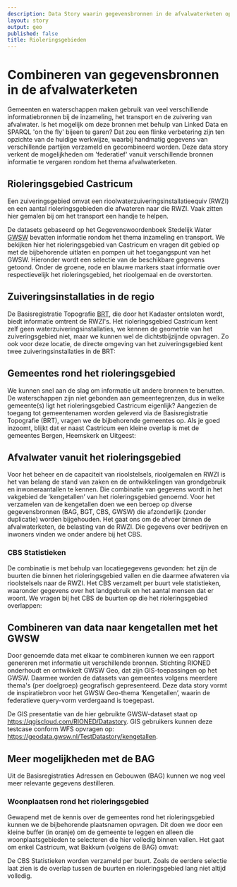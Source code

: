 ```yaml
---
description: Data Story waarin gegevensbronnen in de afvalwaterketen op nieuwe manieren gecombineerd worden..
layout: story
output: geo
published: false
title: Rioleringsgebieden
---
```


<h1>Combineren van gegevensbronnen in de afvalwaterketen</h1>

<p>Gemeenten en waterschappen maken gebruik van veel verschillende
informatiebronnen bij de inzameling, het transport en de zuivering van
afvalwater.  Is het mogelijk om deze bronnen met behulp van Linked
Data en SPARQL 'on the fly' bijeen te garen? Dat zou een flinke
verbetering zijn ten opzichte van de huidige werkwijze, waarbij
handmatig gegevens van verschillende partijen verzameld en
gecombineerd worden.  Deze data story verkent de mogelijkheden om
'federatief' vanuit verschillende bronnen informatie te vergaren
rondom het thema afvalwaterketen.</p>

<h2>Rioleringsgebied Castricum</h2>

<p>Een zuiveringsgebied omvat een rioolwaterzuiveringsinstallatieequiv
(RWZI) en een aantal rioleringsgebieden die afwateren naar die RWZI.
Vaak zitten hier gemalen bij om het transport een handje te
helpen.</p>

<p>De datasets gebaseerd op het Gegevenswoordenboek Stedelijk
Water <a href="https://data.gwsw.nl" target="_blank">GWSW</a> bevatten
informatie rondom het thema inzameling en transport.  We bekijken hier
het rioleringsgebied van Castricum en vragen dit gebied op met de
bijbehorende uitlaten en pompen uit het toegangspunt van het GWSW.
Hieronder wordt een selectie van de beschikbare gegevens getoond.
Onder de groene, rode en blauwe markers staat informatie over
respectievelijk het rioleringsgebied, het rioolgemaal en de
overstorten.</p>

<query data-endpoint="https://sparql.gwsw.nl/repositories/TestDatastory"
       data-output="geo"
       data-query-ref="rioleringsgebied.rq">
</query>

<h2>Zuiveringsinstallaties in de regio</h2>

<p>De Basisregistratie
Topografie <a href="https://brt.basisregistraties.overheid.nl"
target="_blank">BRT</a>, die door het Kadaster ontsloten wordt, biedt
informatie omtrent de RWZI's.  Het rioleringsgebied Castricum kent
zelf geen waterzuiveringsinstallaties, we kennen de geometrie van het
zuiveringsgebied niet, maar we kunnen wel de dichtstbijzijnde
opvragen.  Zo ook voor deze locatie, de directe omgeving van het
zuiveringsgebied kent twee zuiveringsinstallaties in de BRT:</p>

<query data-endpoint="https://api.labs.kadaster.nl/datasets/kadaster/brt/services/brt/sparql"
       data-output="geo"
       data-query-ref="zuiveringsinstallaties-in-buurt-van-gebied.rq">
</query>

<h2>Gemeentes rond het rioleringsgebied</h2>

<p>We kunnen snel aan de slag om informatie uit andere bronnen te
benutten.  De waterschappen zijn niet gebonden aan gemeentegrenzen,
dus in welke gemeente(s) ligt het rioleringsgebied Castricum
eigenlijk?  Aangezien de toegang tot gemeentenamen worden geleverd via
de Basisregistratie Topografie (BRT), vragen we de bijbehorende
gemeentes op.  Als je goed inzoomt, blijkt dat er naast Castricum een
kleine overlap is met de gemeentes Bergen, Heemskerk en Uitgeest:</p>

<query data-endpoint="https://api.labs.kadaster.nl/datasets/kadaster/brt/services/brt/sparql"
       data-output="geo"
       data-query-ref="gemeentes-bij-regio.rq">
</query>

<h2>Afvalwater vanuit het rioleringsgebied</h2>

<p>Voor het beheer en de capaciteit van rioolstelsels, rioolgemalen en
RWZI is het van belang de stand van zaken en de ontwikkelingen van
grondgebruik en inwoneraantallen te kennen.  Die combinatie van
gegevens wordt in het vakgebied de ‘kengetallen’ van het
rioleringsgebied genoemd.  Voor het verzamelen van de kengetallen doen
we een beroep op diverse gegevensbronnen (BAG, BGT, CBS, GWSW) die
afzonderlijk (zonder duplicatie) worden bijgehouden.  Het gaat ons om
de afvoer binnen de afvalwaterketen, de belasting van de RWZI.  Die
gegevens over bedrijven en inwoners vinden we onder andere bij het
CBS.</p>

<h3>CBS Statistieken</h3>

<p>De combinatie is met behulp van locatiegegevens gevonden: het zijn
de buurten die binnen het rioleringsgebied vallen en die daarmee
afwateren via rioolstelsels naar de RWZI.  Het CBS verzamelt per buurt
vele statistieken, waaronder gegevens over het landgebruik en het
aantal mensen dat er woont.  We vragen bij het CBS de buurten op die
het rioleringsgebied overlappen:</p>

<query  data-endpoint="https://betalinkeddata.cbs.nl/sparql"
       data-output="geo"
       data-query-ref="buurten-in-rioleringsgebied.rq">
</query>

<h2>Combineren van data naar kengetallen met het GWSW</h2>

<p>Door genoemde data met elkaar te combineren kunnen we een rapport
genereren met informatie uit verschillende bronnen.  Stichting RIONED
onderhoudt en ontwikkelt GWSW Geo, dat zijn GIS-toepassingen op het
GWSW.  Daarmee worden de datasets van gemeentes volgens meerdere
thema's (per doelgroep) geografisch gepresenteerd.  Deze data story
vormt de inspiratiebron voor het GWSW Geo-thema ‘Kengetallen’, waarin
de federatieve query-vorm verdergaand is toegepast.</p>

<p>De GIS presentatie van de hier gebruikte GWSW-dataset staat
op <a href="https://qgiscloud.com/RIONED/Datastory"
target="_blank">https://qgiscloud.com/RIONED/Datastory</a>.  GIS
gebruikers kunnen deze testcase conform WFS opvragen
op: <a href="https://geodata.gwsw.nl/TestDatastory/kengetallen"
target="_blank">https://geodata.gwsw.nl/TestDatastory/kengetallen</a>.</p>

<h2>Meer mogelijkheden met de BAG</h2>

<p>Uit de Basisregistraties Adressen en Gebouwen (BAG) kunnen we nog
veel meer relevante gegevens destilleren.</p>

<h3>Woonplaatsen rond het rioleringsgebied</h3>

<p>Gewapend met de kennis over de gemeentes rond het rioleringsgebied
kunnen we de bijbehorende plaatsnamen opvragen.  Dit doen we door een
kleine buffer (in oranje) om de gemeente te leggen en alleen die
woonplaatsgebieden te selecteren die hier volledig binnen vallen.  Het
gaat om enkel Castricum, wat Bakkum (volgens de BAG) omvat:</p>

<query data-endpoint="https://api.labs.kadaster.nl/datasets/kadaster/brt/services/brt/sparql"
       data-output="geo"
       data-query-ref="woonplaatsen-in-rioleringsgebied.rq">
</query>

<p>De CBS Statistieken worden verzameld per buurt.  Zoals de eerdere
selectie laat zien is de overlap tussen de buurten en rioleringsgebied
lang niet altijd volledig.</p>
